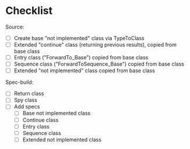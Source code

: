 # Checklist

Source:

- [ ] Create base "not implemented" class via TypeToClass
- [ ] Extended "continue" class (returning previous results), copied from base class
- [ ] Entry class ("ForwardTo_Base") copied from base class
- [ ] Sequence class ("ForwardToSequence_Base") copied from base class
- [ ] Extended "not implemented" class copied from base class

Spec-build:

- [ ] Return class
- [ ] Spy class
- [ ] Add specs
  - [ ] Base not implemented class
  - [ ] Continue class
  - [ ] Entry class
  - [ ] Sequence class
  - [ ] Extended not implemented class
